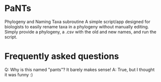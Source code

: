 # PaNTs
Phylogeny and Naming Taxa subroutine
A simple script/app designed for biologists to easily rename taxa in a phylogeny without manually editing. Simply provide a phylogeny, a .csv with the old and new names, and run the script.

# Frequently asked questions
Q: Why is this named "pants"? It barely makes sense!
A: True, but I thought it was funny :)
